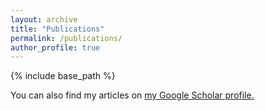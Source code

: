 ```yaml
---
layout: archive
title: "Publications"
permalink: /publications/
author_profile: true
---
```

{% include base_path %}

You can also find my articles on <u><a href="{{author.googlescholar}}">my Google Scholar profile</a>.</u>

<!-- {% if author.googlescholar %}
  You can also find my articles on <u><a href="{{author.googlescholar}}">my Google Scholar profile</a>.</u>
{% endif %}
 -->

<!-- {% for post in site.publications reversed %}
  {% include archive-single.html %}
{% endfor %} -->
